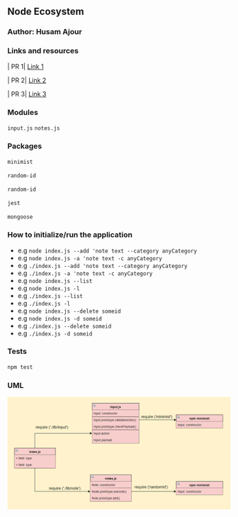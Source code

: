 ## Node Ecosystem

### Author: Husam Ajour

### Links and resources

| PR 1| [Link 1](https://github.com/HusamAjour/notes/pull/1)

| PR 2| [Link 2](https://github.com/HusamAjour/notes/pull/4)

| PR 3| [Link 3](https://github.com/HusamAjour/notes/pull/6)


### Modules

`input.js`
`notes.js`

### Packages

`minimist`

`random-id`

`random-id`

`jest`

`mongoose`

### How to initialize/run the application

* e.g `node index.js --add 'note text --category anyCategory`
* e.g `node index.js -a 'note text -c anyCategory`
* e.g `./index.js --add 'note text --category anyCategory`
* e.g `./index.js -a 'note text -c anyCategory`
* e.g `node index.js --list`
* e.g `node index.js -l`
* e.g `./index.js --list`
* e.g `./index.js -l`
* e.g `node index.js --delete someid`
* e.g `node index.js -d someid`
* e.g `./index.js --delete someid`
* e.g `./index.js -d someid`

### Tests

```bash
npm test
```

### UML

![img](assets/uml.PNG)
